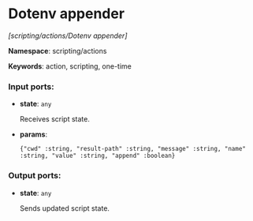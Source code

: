 # Dotenv appender

_[scripting/actions/Dotenv appender]_

__Namespace__: scripting/actions

__Keywords__: action, scripting, one-time

### Input ports:

* __state__: ` any `

    Receives script state.


* __params__: 
    ```
    {"cwd" :string, "result-path" :string, "message" :string, "name" :string, "value" :string, "append" :boolean}
    ```

### Output ports:

* __state__: ` any `

    Sends updated script state.

